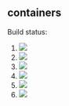 ## containers

Build status:

1. [![](https://github.com/WasabiWabiSabi/container_dev/workflows/tests-fibonacci/badge.svg)](https://github.com/WasabiWabiSabi/container_dev/actions?query=workflow%3Atests-fibonacci)
1. [![](https://github.com/WasabiWabiSabi/container_dev/workflows/tests-range/badge.svg)](https://github.com/WasabiWabiSabi/container_dev/actions?query=workflow%3Atests-range)
1. [![](https://github.com/WasabiWabiSabi/container_dev/workflows/tests-BinaryTree/badge.svg)](https://github.com/WasabiWabiSabi/container_dev/actions?query=workflow%3Atests-BinaryTree)
1. [![](https://github.com/WasabiWabiSabi/container_dev/workflows/tests-BST/badge.svg)](https://github.com/WasabiWabiSabi/container_dev/actions?query=workflow%3Atests-BST)
1. [![](https://github.com/WasabiWabiSabi/container_dev/workflows/tests-AVLTree/badge.svg)](https://github.com/WasabiWabiSabi/container_dev/actions?query=workflow%3Atests-AVLTree)
1. [![](https://github.com/WasabiWabiSabi/container_dev/workflows/tests-heap/badge.svg)](https://github.com/WasabiWabiSabi/container_dev/actions?query=workflow%3Atests-heap)

